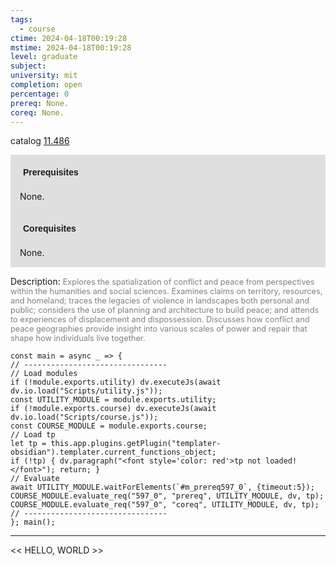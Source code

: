 ```yaml
---
tags:
  - course
ctime: 2024-04-18T00:19:28
mstime: 2024-04-18T00:19:28
level: graduate
subject: 
university: mit
completion: open
percentage: 0
prereq: None.
coreq: None.
---
```


catalog [11.486](http://student.mit.edu/catalog/m11c.html#11.486)

<span style="display: block; padding: 15px; background-color: rgb(100, 100, 100, 0.2);"><font id="m_prereq597_0" style="display: block; font-family: Arial, sans-serif; font-weight: bold; padding: 5px">Prerequisites</font><br><span id="prereq597_0">None.</span></span>
<span style="display: block; padding: 15px; background-color: rgb(100, 100, 100, 0.2);"><font id="m_coreq597_0" style="display: block; font-family: Arial, sans-serif; font-weight: bold; padding: 5px">Corequisites</font><br><span id="coreq597_0">None.</span></span>

<font style="">Description:</font>
<font style="color: grey; font-size: 0.8rem;">Explores the spatialization of conflict and peace from perspectives within the humanities and social sciences. Examines claims on territory, resources, and homeland; traces the legacies of violence in landscapes both personal and public; considers the use of planning and architecture to build peace; and attends to experiences of displacement and dispossession. Discusses how conflict and peace geographies provide insight into various scales of power and repair that shape how individuals live together.</font>

```dataviewjs
const main = async _ => {
// --------------------------------
// Load modules
if (!module.exports.utility) dv.executeJs(await dv.io.load("Scripts/utility.js"));
const UTILITY_MODULE = module.exports.utility;
if (!module.exports.course) dv.executeJs(await dv.io.load("Scripts/course.js"));
const COURSE_MODULE = module.exports.course;
// Load tp
let tp = this.app.plugins.getPlugin("templater-obsidian").templater.current_functions_object;
if (!tp) { dv.paragraph("<font style='color: red'>tp not loaded!</font>"); return; }
// Evaluate
await UTILITY_MODULE.waitForElements(`#m_prereq597_0`, {timeout:5});
COURSE_MODULE.evaluate_req("597_0", "prereq", UTILITY_MODULE, dv, tp);
COURSE_MODULE.evaluate_req("597_0", "coreq", UTILITY_MODULE, dv, tp);
// --------------------------------
}; main();
```

---

<< HELLO, WORLD >>
